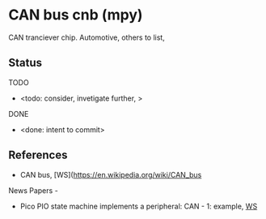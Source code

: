 # CAN bus cnb (mpy)

CAN tranciever chip. Automotive, others to list, 

## Status

TODO
* <todo: consider, invetigate further, >

DONE
* <done: intent to commit>

## References

* CAN bus, [WS](https://en.wikipedia.org/wiki/CAN_bus

News Papers - 
* Pico PIO state machine implements a peripheral: CAN - 1: example, [WS](https://community.element14.com/products/raspberry-pi/b/blog/posts/pico-pio-state-machine-implements-an-peripheral-can---1-example)

